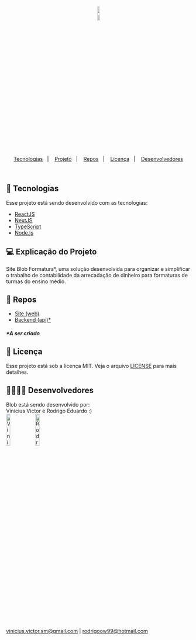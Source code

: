 <h1 align="center">
    <img alt="Blob" title="Blob" src="https://www.thedataschool.com.au/wp-content/uploads/2019/06/blob-161097_960_720-872x675.png" width="10%" />
</h1>

<p align="center">
  <a href="#-tecnologias">Tecnologias</a>&nbsp;&nbsp;&nbsp;|&nbsp;&nbsp;&nbsp;
  <a href="#-projeto">Projeto</a>&nbsp;&nbsp;&nbsp;|&nbsp;&nbsp;&nbsp;
  <a href="#-repos">Repos</a>&nbsp;&nbsp;&nbsp;|&nbsp;&nbsp;&nbsp;
  <a href="#memo-licença">Licença</a>&nbsp;&nbsp;&nbsp;|&nbsp;&nbsp;&nbsp;
  <a href="#-desenvolvedores">Desenvolvedores</a>
</p>

<br>

## 🚀 Tecnologias

Esse projeto está sendo desenvolvido com as tecnologias:

- [ReactJS](https://reactjs.org)
- [NextJS](https://nextjs.org)
- [TypeScript](https://www.typescriptlang.org/)
- [Node.js](https://nodejs.org/en/)

## 💻 Explicação do Projeto

Site Blob Formatura*, uma solução desenvolvida para organizar e simplificar o trabalho de contabilidade da arrecadação de dinheiro para formaturas de turmas do ensino médio.

## 📁 Repos

- [Site (web)](https://github.com/rodrigoeduardo/blob)
- [Backend (api)*](https://github.com/vinicius5g/)

<h5>*A ser criado</h5>

## :memo: Licença

Esse projeto está sob a licença MIT. Veja o arquivo [LICENSE](LICENSE) para mais detalhes.

## 👨‍💻👨‍💻 Desenvolvedores

Blob está sendo desenvolvido por: </br>
Vinicius Victor e Rodrigo Eduardo :) </br>
[<img alt="Vinicius" title="Vinicius" src="https://github.com/vinicius5g.png" width="15%" />](https://github.com/vinicius5g/) [<img alt="Rodrigo" title="Rodrigo" src="https://github.com/rodrigoeduardo.png" width="15%" />](https://github.com/rodrigoeduardo/) </br>
vinicius.victor.sm@gmail.com | rodrigoow99@hotmail.com
